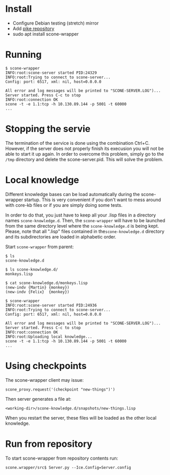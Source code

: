 # Install

* Configure Debian testing (stretch) mirror
* Add [pike repository](http://pike.esi.uclm.es/)
* sudo apt install scone-wrapper


# Running

    $ scone-wrapper
    INFO:root:scone-server started PID:24329
    INFO:root:Trying to connect to scone-server...
    Config: port: 6517, xml: nil, host=0.0.0.0

    All error and log messages will be printed to "SCONE-SERVER.LOG")...
    Server started. Press C-c to stop
    INFO:root:connection OK
    scone -t -e 1.1:tcp -h 10.130.89.144 -p 5001 -t 60000
    ...

# Stopping the servie

The termination of the service is done using the combination Ctrl+C. However, if the server does not properly finish its execusion you will not be able to start it up again. In order to overcome this problem, simply go to the `/tmp` directory and delete the scone-server.pid. This will solve the problem.

# Local knowledge

Different knowledge bases can be load automatically during the scone-wrapper startup. This is very convenient if you don't want to mess around with core-kb files or if you are simply doing some tests. 

In order to do that, you just have to keep all your .lisp files in a directory names `scone-knowledge.d`. Then, the `scone-wrapper` will have to be launched from the same directory level where the `scone-knowledge.d` is being kept. Please, note that all ".lisp" files contained in the`scone-knowledge.d` directory and its subdirectories are loaded in alphabetic order.

Start `scone-wrapper` from parent:

    $ ls
    scone-knowledge.d

    $ ls scone-knowledge.d/
    monkeys.lisp

    $ cat scone-knowledge.d/monkeys.lisp
    (new-indv {Martin} {monkey})
    (new-indv {Felix}  {monkey})

    $ scone-wrapper
    INFO:root:scone-server started PID:24936
    INFO:root:Trying to connect to scone-server...
    Config: port: 6517, xml: nil, host=0.0.0.0

    All error and log messages will be printed to "SCONE-SERVER.LOG")...
    Server started. Press C-c to stop
    INFO:root:connection OK
    INFO:root:Uploading local knowledge...
    scone -t -e 1.1:tcp -h 10.130.89.144 -p 5001 -t 60000
    ...



# Using checkpoints

The scone-wrapper client may issue:

    scone_proxy.request('(checkpoint "new-things")')

Then server generates a file at:

    <working-dir>/scone-knowledge.d/snapshots/new-things.lisp

When you restart the server, these files will be loaded as the other local knowledge.


# Run from repository

To start scone-wrapper from repository contents run:

    scone.wrapper/src$ Server.py --Ice.Config=Server.config